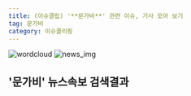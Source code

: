 ```yaml
---
title: (이슈클립) '**문가비**' 관련 이슈, 기사 모아 보기
tag: 문가비
category: 이슈클리핑
---
```

![wordcloud](https://s3.ap-northeast-2.amazonaws.com/lyrics101-wordcloud/2018-09-22-1537542683.png)
![news_img](https://user-images.githubusercontent.com/42597476/44507050-1206f400-a6e4-11e8-8d98-7ffbfebb353f.png)
## **'**문가비**'** 뉴스속보 검색결과

